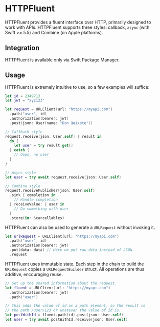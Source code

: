 # HTTPFluent

HTTPFluent provides a fluent interface over HTTP, primarily designed to work with APIs. HTTPFluent supports three styles: callback, `async` (with Swift >= 5.5) and Combine (on Apple platforms).

## Integration

HTTPFluent is available only via Swift Package Manager.

## Usage

HTTPFluent is extremely intuitive to use, so a few examples will suffice:

```swift
let id = 2349713
let jwt = "xyz123"

let request = URLClient(url: "https://myapi.com")
  .path("user", id)
  .authorization(bearer: jwt)
  .post(json: User(name: "Don Quixote"))

// Callback style
request.receive(json: User.self) { result in
  do {
    let user = try result.get()
  } catch {
    // Oops, no user
  }
}

// Async style
let user = try await request.receive(json: User.self)

// Combine style
request.receivePublisher(json: User.self)
  .sink { completion in
    // Handle completion
  } receiveValue: { user in
    // Do something with user
  }
  .store(in: &cancellables)
```

HTTPFluent can also be used to generate a `URLRequest` without invoking it.

```swift
let urlRequest = URLClient(url: "https://myapi.com")
  .path("user", id)
  .authorization(bearer: jwt)
  .put(data: data) // Here we put raw data instead of JSON.
  .request
```

HTTPFluent uses immutable state. Each step in the chain to build the `URLRequest` copies a `URLRequestBuilder` struct. All operations are thus additive, encouraging reuse.

```swift
// Set up the shared information about the request.
let fluent = URLClient(url: "https://myapi.com")
  .authorization(bearer: jwt)
  .path("user")

// This adds the value of id as a path element, so the result is
// the path /user/123 or whatever the value of id is.
let postWithId = fluent.path(id).post(json: User.self)
let user = try await postWithId.receive(json: User.self)
```
